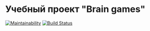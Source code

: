 # Учебный проект "Brain games"

[![Maintainability](https://api.codeclimate.com/v1/badges/a99a88d28ad37a79dbf6/maintainability)](https://codeclimate.com/github/codeclimate/codeclimate/maintainability)
[![Build Status](https://travis-ci.org/amshkv/project-lvl1-s412.svg?branch=master)](https://travis-ci.org/amshkv/project-lvl1-s412)
